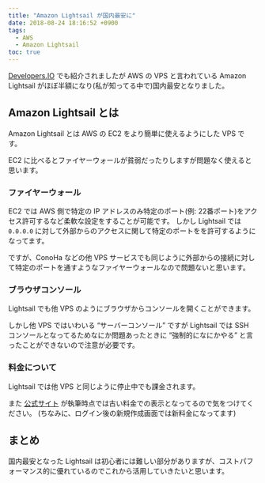 ```yaml
---
title: "Amazon Lightsail が国内最安に"
date: 2018-08-24 18:16:52 +0900
tags:
  - AWS
  - Amazon Lightsail
toc: true
---
```

[Developers.IO](https://dev.classmethod.jp/cloud/aws/amazon-lightsail-cheaper/) でも紹介されましたが AWS の VPS と言われている Amazon Lightsail がほぼ半額になり(私が知ってる中で)国内最安となりました。

## Amazon Lightsail とは

Amazon Lightsail とは AWS の EC2 をより簡単に使えるようにした VPS です。

EC2 に比べるとファイヤーウォールが貧弱だったりしますが問題なく使えると思います。

### ファイヤーウォール

EC2 では AWS 側で特定の IP アドレスのみ特定のポート(例: 22番ポート)をアクセス許可するなど柔軟な設定をすることが可能です。
しかし Lightsail では `0.0.0.0` に対して外部からのアクセスに関して特定のポートをを許可するようになってます。

ですが、ConoHa などの他 VPS サービスでも同じように外部からの接続に対して特定のポートを通すようなファイヤーウォールなので問題ないと思います。

### ブラウザコンソール

Lightsail でも他 VPS のようにブラウザからコンソールを開くことができます。

しかし他 VPS ではいわいる “サーバーコンソール” ですが Lightsail では SSH コンソールとなってるためなにか問題あったときに “強制的になにかやる” と言ったことができないので注意が必要です。

### 料金について

Lightsail では他 VPS と同じように停止中でも課金されます。

また [公式サイト](https://aws.amazon.com/jp/lightsail/) が執筆時点では古い料金での表示となってるので気をつけてください。
(ちなみに、ログイン後の新規作成画面では新料金になってます)

## まとめ

国内最安となった Lightsail は初心者には難しい部分がありますが、コストパフォーマンス的に優れているのでこれから活用していきたいと思います。
